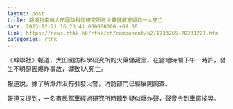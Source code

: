 ```yaml
---
layout: post
title: 報道指南韓大田國防科學研究所有火藥儲藏室爆炸一人死亡
date: 2023-12-21 16:23:41.000000000 +08:00
link: https://news.rthk.hk/rthk/ch/component/k2/1733265-20231221.htm
categories: rthk
---
```


《韓聯社》報道，大田國防科學研究所的火藥儲藏室，在當地時間下午一時許，發生不明原因爆炸事故，導致1人死亡。

報道說，據了解爆炸沒有引發火警，消防部門已經展開調查。

報道又提到，一名市民駕車經過研究所時聽到疑似爆炸聲，聲音令到車窗搖晃。
